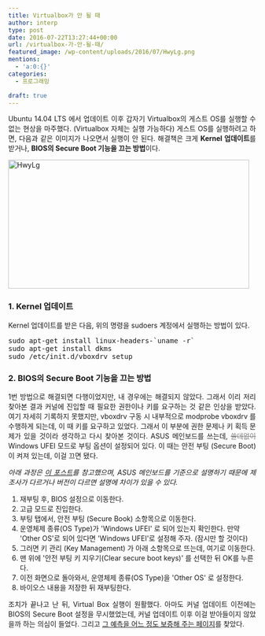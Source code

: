 ```yaml
---
title: Virtualbox가 안 될 때
author: interp
type: post
date: 2016-07-22T13:27:44+00:00
url: /virtualbox-가-안-될-때/
featured_image: /wp-content/uploads/2016/07/HwyLg.png
mentions:
  - 'a:0:{}'
categories:
  - 프로그래밍

draft: true
---
```

<p style="text-align: justify;">
  Ubuntu 14.04 LTS 에서 업데이트 이후 갑자기 Virtualbox의 게스트 OS를 실행할 수 없는 현상을 마주했다. (Virtualbox 자체는 실행 가능하다) 게스트 OS를 실행하려고 하면, 다음과 같은 이미지가 나오면서 실행이 안 된다. 해결책은 크게 <strong>Kernel 업데이트</strong>를 받거나, <strong>BIOS의 Secure Boot 기능을 끄는 방법</strong>이다.
</p>

<img class="aligncenter wp-image-73 size-full" src="http://interp.ivyro.net/wp-content/uploads/2016/07/HwyLg.png" alt="HwyLg" width="490" height="262" srcset="https://interp.blog/wp-content/uploads/2016/07/HwyLg.png 490w, https://interp.blog/wp-content/uploads/2016/07/HwyLg-300x160.png 300w" sizes="(max-width: 490px) 100vw, 490px" />

### 1. Kernel 업데이트

<div>
  Kernel 업데이트를 받은 다음, 위의 명령을 sudoers 계정에서 실행하는 방법이 있다.


<div>
  <pre class="brush: bash; title: ; notranslate" title="">
sudo apt-get install linux-headers-`uname -r`
sudo apt-get install dkms
sudo /etc/init.d/vboxdrv setup
</pre>


### 2. BIOS의 Secure Boot 기능을 끄는 방법

<p style="text-align: justify;">
  1번 방법으로 해결되면 다행이었지만, 내 경우에는 해결되지 않았다. 그래서 이리 저리 찾아본 결과 커널에 진입할 때 필요한 권한이나 키를 요구하는 것 같은 인상을 받았다. 여기 자세히 기록하지 못했지만, vboxdrv 구동 시 내부적으로 modprobe vboxdrv 를 수행하게 되는데, 이 때 키를 요구하고 있었다. 그래서 이 부분에 권한 문제나 키 획득 문제가 있을 것이라 생각하고 다시 찾아본 것이다. ASUS 메인보드를 쓰는데, <span style="color: #808080;"><del>쓸데없이</del></span> Windows UFEI 모드로 부팅 옵션이 설정되어 있다. 이 때는 안전 부팅 (Secure Boot) 이 켜져 있는데, 이걸 끄면 됐다.
</p>

<p style="text-align: justify;">
  <em>아래 과정은 <a href="https://www.all4os.com/windows/disable-asus-motherboards-uefi-secure-boot.html">이 포스트</a>를 참고했으며, ASUS 메인보드를 기준으로 설명하기 때문에 제조사가 다르거나 버전이 다르면 설명에 차이가 있을 수 있다.</em>
</p>

  1. 재부팅 후, BIOS 설정으로 이동한다.
  2. 고급 모드로 진입한다.
  3. 부팅 탭에서, 안전 부팅 (Secure Book) 소항목으로 이동한다.
  4. 운영체제 종류(OS Type)가 'Windows UFEI' 로 되어 있는지 확인한다. 만약 'Other OS'로 되어 있다면 'Windows UFEI'로 설정해 주자. (잠시만 할 것이다)
  5. 그러면 키 관리 (Key Management) 가 아래 소항목으로 뜨는데, 여기로 이동한다.
  6. 맨 위에 '안전 부팅 키 지우기(Clear secure boot keys)' 를 선택한 뒤 OK를 누른다.
  7. 이전 화면으로 돌아와서, 운영체제 종류(OS Type)을 'Other OS' 로 설정한다.
  8. 바이오스 내용을 저장한 뒤 재부팅한다.

<p style="text-align: justify;">
  조치가 끝나고 난 뒤, Virtual Box 실행이 원활했다. 아마도 커널 업데이트 이전에는 BIOS의 Secure Boot 설정을 무시했었는데, 커널 업데이트 이후 이걸 받아들이지 않았을까 하는 의심이 들었다. 그리고 <a href="http://askubuntu.com/questions/799661/has-3-19-0-65-introduced-new-secure-boot-requirements-to-14-04-lts">그 예측을 어느 정도 보증해 주는 페이지</a>를 찾았다.
</p>

&nbsp;
